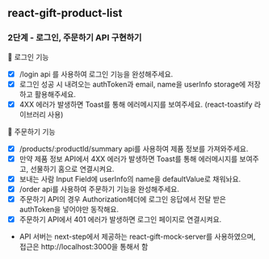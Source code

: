 ## react-gift-product-list

### 2단계 - 로그인, 주문하기 API 구현하기

🔸 로그인 기능

- [x] /login api 를 사용하여 로그인 기능을 완성해주세요.
- [x] 로그인 성공 시 내려오는 authToken과 email, name을 userInfo storage에 저장하고 활용해주세요.
- [x] 4XX 에러가 발생하면 Toast를 통해 에러메시지를 보여주세요. (react-toastify 라이브러리 사용)

🔸 주문하기 기능

- [x] /products/:productId/summary api를 사용하여 제품 정보를 가져와주세요.
- [x] 만약 제품 정보 API에서 4XX 에러가 발생하면 Toast를 통해 에러메시지를 보여주고, 선물하기 홈으로 연결시켜요.
- [x] 보내는 사람 Input Field에 userInfo의 name을 defaultValue로 채워놔요.
- [x] /order api를 사용하여 주문하기 기능을 완성해주세요.
- [x] 주문하기 API의 경우 Authorization헤더에 로그인 응답에서 전달 받은 authToken을 넣어야만 동작해요.
- [x] 주문하기 API에서 401 에러가 발생하면 로그인 페이지로 연결시켜요.

* API 서버는 next-step에서 제공하는 react-gift-mock-server를 사용하였으며, 접근은 http://localhost:3000을 통해서 함
